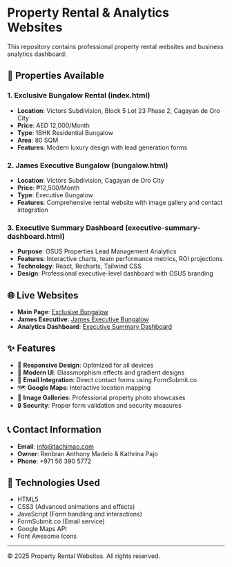 # Property Rental & Analytics Websites

This repository contains professional property rental websites and business analytics dashboard:

## 🏡 Properties Available

### 1. Exclusive Bungalow Rental (index.html)
- **Location**: Victors Subdivision, Block 5 Lot 23 Phase 2, Cagayan de Oro City
- **Price**: AED 12,000/Month
- **Type**: 1BHK Residential Bungalow
- **Area**: 80 SQM
- **Features**: Modern luxury design with lead generation forms

### 2. James Executive Bungalow (bungalow.html)
- **Location**: Victors Subdivision, Cagayan de Oro City
- **Price**: ₱12,500/Month
- **Type**: Executive Bungalow
- **Features**: Comprehensive rental website with image gallery and contact integration

### 3. Executive Summary Dashboard (executive-summary-dashboard.html)

- **Purpose**: OSUS Properties Lead Management Analytics
- **Features**: Interactive charts, team performance metrics, ROI projections
- **Technology**: React, Recharts, Tailwind CSS
- **Design**: Professional executive-level dashboard with OSUS branding

## 🌐 Live Websites

- **Main Page**: [Exclusive Bungalow](https://renbran.github.io/property-rental-websites/)
- **James Executive**: [James Executive Bungalow](https://renbran.github.io/property-rental-websites/bungalow.html)
- **Analytics Dashboard**: [Executive Summary Dashboard](https://renbran.github.io/property-rental-websites/executive-summary-dashboard.html)

## ✨ Features

- 📱 **Responsive Design**: Optimized for all devices
- 🎨 **Modern UI**: Glassmorphism effects and gradient designs
- 📧 **Email Integration**: Direct contact forms using FormSubmit.co
- 🗺️ **Google Maps**: Interactive location mapping
- 📸 **Image Galleries**: Professional property photo showcases
- 🔒 **Security**: Proper form validation and security measures

## 📞 Contact Information

- **Email**: [info@tachimao.com](mailto:info@tachimao.com)
- **Owner**: Renbran Anthony Madelo & Kathrina Pajo
- **Phone**: +971 56 390 5772

## 🚀 Technologies Used

- HTML5
- CSS3 (Advanced animations and effects)
- JavaScript (Form handling and interactions)
- FormSubmit.co (Email service)
- Google Maps API
- Font Awesome Icons

---

© 2025 Property Rental Websites. All rights reserved.
